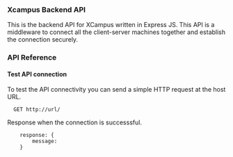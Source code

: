 ### Xcampus Backend API
This is the backend API for XCampus written in Express JS. This API is a middleware to connect all the client-server machines together and establish the connection securely.

### API Reference

#### Test API connection
To test the API connectivity you can send a simple HTTP request at the host URL. 

```http
  GET http://url/
```
Response when the connection is successsful.
```response
    response: {
        message: 
    }
```
